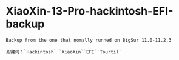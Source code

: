# XiaoXin-13-Pro-hackintosh-EFI-backup
    Backup from the one that nomally runned on BigSur 11.0-11.2.3

    关键词：`Hackintosh` `XiaoXin``EFI``Tourtil`
